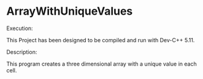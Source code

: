 # ArrayWithUniqueValues


Execution:


This Project has been designed to be compiled and run with Dev-C++ 5.11.



Description:



This program creates a three dimensional array with a unique value in each cell.
